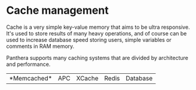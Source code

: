 Cache management
=================

Cache is a very simple key-value memory that aims to be ultra responsive. 
It's used to store results of many heavy operations, and of course can be used to increase database speed storing users, simple variables or comments in RAM memory.

Panthera supports many caching systems that are divided by architecture and performance.

<table>
    <tr>
        <td>*Memcached*</td>
        <td>APC</td>
        <td>XCache</td>
        <td>Redis</td>
        <td>Database</td>
    </tr>
</table>
